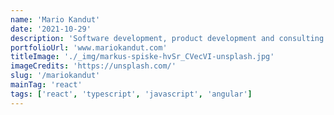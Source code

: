 ```yaml
---
name: 'Mario Kandut'
date: '2021-10-29'
description: 'Software development, product development and consulting.'
portfolioUrl: 'www.mariokandut.com'
titleImage: './_img/markus-spiske-hvSr_CVecVI-unsplash.jpg'
imageCredits: 'https://unsplash.com/'
slug: '/mariokandut'
mainTag: 'react'
tags: ['react', 'typescript', 'javascript', 'angular']
---
```

